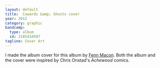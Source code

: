 ```yaml
---
layout: default
title:  Cowards &amp; Ghosts cover
year: 2012
category: graphic
bandcamp:
  type: album
  id: 3185434507
tagline: Cover Art
---
```

I made the album cover for this album by [Fenn Macon](//fenn.in/). Both the album and the cover were inspired by Chris Onstad's *Achewood* comics.
